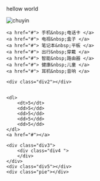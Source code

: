 
hellow world

![chuyin](https://user-images.githubusercontent.com/79493686/111015576-785bdb00-83e4-11eb-916c-29ef3b92805d.jpg)
<!DOCTYPE html>
<html lang="en">

<head>
    <meta charset="UTF-8">
    <meta http-equiv="X-UA-Compatible" content="IE=edge">
    <meta name="viewport" content="width=device-width, initial-scale=1.0">
    <title>链接</title>
    <link rel="stylesheet" href="233.css">
</head>

<body>

    <a href="#"> 手机&nbsp;电话卡 </a>
    <a href="#"> 电视&nbsp;盒子 </a>
    <a href="#"> 笔记本&nbsp;平板 </a>
    <a href="#"> 出行&nbsp;穿戴 </a>
    <a href="#"> 智能&nbsp;路由器 </a>
    <a href="#"> 健康&nbsp;儿童 </a>
    <a href="#"> 耳机&nbsp;音响 </a>

    <div class="div2"></div>


    <dl>
        <dt>5</dt>
        <dd>5</dd>
        <dd>5</dd>
        <dd>5</dd>
        <dd>5</dd>
    </dl>
    <a href="#"></a>

    <div class="div3">
        <div class="div4 ">
        </div>
    </div>
    <div class="div5"></div>
    <div class="pie"></div>


</body>

</html>

